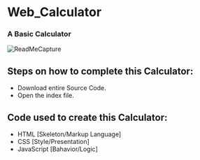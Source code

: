# Web_Calculator
### A Basic Calculator

![ReadMeCapture](https://user-images.githubusercontent.com/31016815/74395182-85626100-4dc3-11ea-9a04-15a5c3417914.JPG)

## Steps on how to complete this Calculator:
- Download entire Source Code.
- Open the index file.


## Code used to create this Calculator:
- HTML [Skeleton/Markup Language]
- CSS [Style/Presentation]
- JavaScript [Bahavior/Logic]
